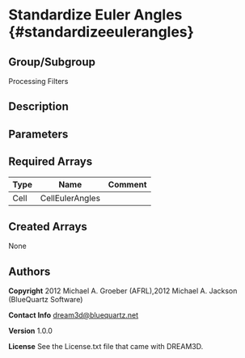 Standardize Euler Angles {#standardizeeulerangles}
======

## Group/Subgroup ##
Processing Filters

## Description ##

## Parameters ## 

## Required Arrays ##

| Type | Name | Comment |
|------|------|---------|
| Cell | CellEulerAngles |  |

## Created Arrays ##
None



## Authors ##

**Copyright** 2012 Michael A. Groeber (AFRL),2012 Michael A. Jackson (BlueQuartz Software)

**Contact Info** dream3d@bluequartz.net

**Version** 1.0.0

**License**  See the License.txt file that came with DREAM3D.



